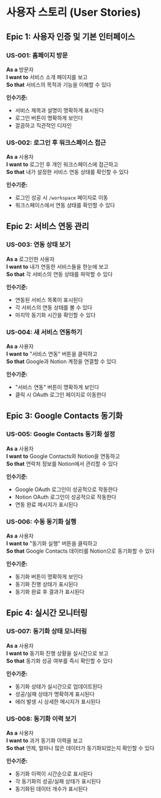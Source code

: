 # 사용자 스토리 (User Stories)

## Epic 1: 사용자 인증 및 기본 인터페이스

### US-001: 홈페이지 방문

**As a** 방문자  
**I want to** 서비스 소개 페이지를 보고  
**So that** 서비스의 목적과 기능을 이해할 수 있다

**인수기준:**

- 서비스 제목과 설명이 명확하게 표시된다
- 로그인 버튼이 명확하게 보인다
- 깔끔하고 직관적인 디자인

### US-002: 로그인 후 워크스페이스 접근

**As a** 사용자  
**I want to** 로그인 후 개인 워크스페이스에 접근하고  
**So that** 내가 설정한 서비스 연동 상태를 확인할 수 있다

**인수기준:**

- 로그인 성공 시 `/workspace` 페이지로 이동
- 워크스페이스에서 연동 상태를 확인할 수 있다

## Epic 2: 서비스 연동 관리

### US-003: 연동 상태 보기

**As a** 로그인한 사용자  
**I want to** 내가 연동한 서비스들을 한눈에 보고  
**So that** 각 서비스의 연동 상태를 파악할 수 있다

**인수기준:**

- 연동된 서비스 목록이 표시된다
- 각 서비스의 연동 상태를 볼 수 있다
- 마지막 동기화 시간을 확인할 수 있다

### US-004: 새 서비스 연동하기

**As a** 사용자  
**I want to** "서비스 연동" 버튼을 클릭하고  
**So that** Google과 Notion 계정을 연결할 수 있다

**인수기준:**

- "서비스 연동" 버튼이 명확하게 보인다
- 클릭 시 OAuth 로그인 페이지로 이동한다

## Epic 3: Google Contacts 동기화

### US-005: Google Contacts 동기화 설정

**As a** 사용자  
**I want to** Google Contacts와 Notion을 연동하고  
**So that** 연락처 정보를 Notion에서 관리할 수 있다

**인수기준:**

- Google OAuth 로그인이 성공적으로 작동한다
- Notion OAuth 로그인이 성공적으로 작동한다
- 연동 완료 메시지가 표시된다

### US-006: 수동 동기화 실행

**As a** 사용자  
**I want to** "동기화 실행" 버튼을 클릭하고  
**So that** Google Contacts 데이터를 Notion으로 동기화할 수 있다

**인수기준:**

- 동기화 버튼이 명확하게 보인다
- 동기화 진행 상태가 표시된다
- 동기화 완료 후 결과가 표시된다

## Epic 4: 실시간 모니터링

### US-007: 동기화 상태 모니터링

**As a** 사용자  
**I want to** 동기화 진행 상황을 실시간으로 보고  
**So that** 동기화 성공 여부를 즉시 확인할 수 있다

**인수기준:**

- 동기화 상태가 실시간으로 업데이트된다
- 성공/실패 상태가 명확하게 표시된다
- 에러 발생 시 상세한 메시지가 표시된다

### US-008: 동기화 이력 보기

**As a** 사용자  
**I want to** 과거 동기화 이력을 보고  
**So that** 언제, 얼마나 많은 데이터가 동기화되었는지 확인할 수 있다

**인수기준:**

- 동기화 이력이 시간순으로 표시된다
- 각 동기화의 성공/실패 상태가 표시된다
- 동기화된 데이터 개수가 표시된다
